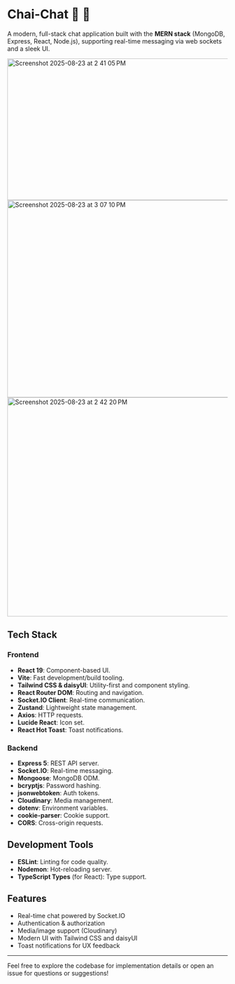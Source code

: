# Chai-Chat 🍵 💬

A modern, full-stack chat application built with the **MERN stack** (MongoDB, Express, React, Node.js), supporting real-time messaging via web sockets and a sleek UI.

<img width="600" height="323" alt="Screenshot 2025-08-23 at 2 41 05 PM" src="https://github.com/user-attachments/assets/08d80c6c-5f66-4cf4-be88-94c77c0584c0" />

<img width="600" height="450" alt="Screenshot 2025-08-23 at 3 07 10 PM" src="https://github.com/user-attachments/assets/66a1e011-5eda-498e-915a-569b9b2a51a5" />


<img width="600" height="500" alt="Screenshot 2025-08-23 at 2 42 20 PM" src="https://github.com/user-attachments/assets/3c7d15b7-0924-498d-a1a5-c80e7e9f81b9" />



## Tech Stack

### Frontend

- **React 19**: Component-based UI.
- **Vite**: Fast development/build tooling.
- **Tailwind CSS & daisyUI**: Utility-first and component styling.
- **React Router DOM**: Routing and navigation.
- **Socket.IO Client**: Real-time communication.
- **Zustand**: Lightweight state management.
- **Axios**: HTTP requests.
- **Lucide React**: Icon set.
- **React Hot Toast**: Toast notifications.

### Backend

- **Express 5**: REST API server.
- **Socket.IO**: Real-time messaging.
- **Mongoose**: MongoDB ODM.
- **bcryptjs**: Password hashing.
- **jsonwebtoken**: Auth tokens.
- **Cloudinary**: Media management.
- **dotenv**: Environment variables.
- **cookie-parser**: Cookie support.
- **CORS**: Cross-origin requests.

## Development Tools

- **ESLint**: Linting for code quality.
- **Nodemon**: Hot-reloading server.
- **TypeScript Types** (for React): Type support.

## Features

- Real-time chat powered by Socket.IO
- Authentication & authorization
- Media/image support (Cloudinary)
- Modern UI with Tailwind CSS and daisyUI
- Toast notifications for UX feedback

---

Feel free to explore the codebase for implementation details or open an issue for questions or suggestions!
